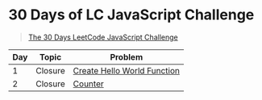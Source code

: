 # 30 Days of LC JavaScript Challenge

> [The 30 Days LeetCode JavaScript Challenge](https://leetcode.com/discuss/study-guide/3458761/)

| Day | Topic   | Problem                                                  |
| --- | ------- | -------------------------------------------------------- |
| 1   | Closure | [Create Hello World Function](./problems/Day1/README.md) |
| 2   | Closure | [Counter](./problems/Day2/README.md)                     |
